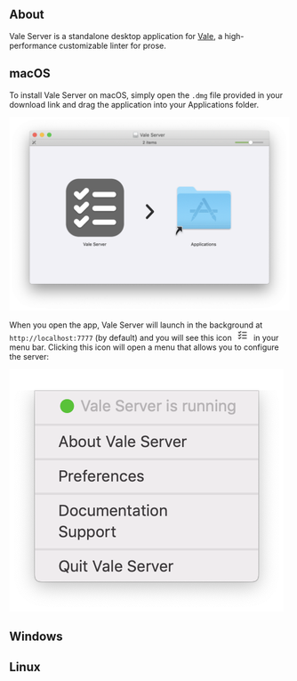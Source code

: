## About

Vale Server is a standalone desktop application for [Vale][1], a high-performance
customizable linter for prose.

## macOS

To install Vale Server on macOS, simply open the `.dmg` file provided in your
download link and drag the application into your Applications folder.

![Vale Server](img/dmg.png)

When you open the app, Vale Server will launch in the background at
`http://localhost:7777` (by default) and you will see this icon <img src="img/menu-icon.png" style="height: 20px; padding-left: 2px; padding-right: 2px">
in your menu bar. Clicking this icon will open a menu that allows you to
configure the server:

![Vale Server menu](img/menu.png)

## Windows

## Linux

[1]: https://github.com/errata-ai/vale
